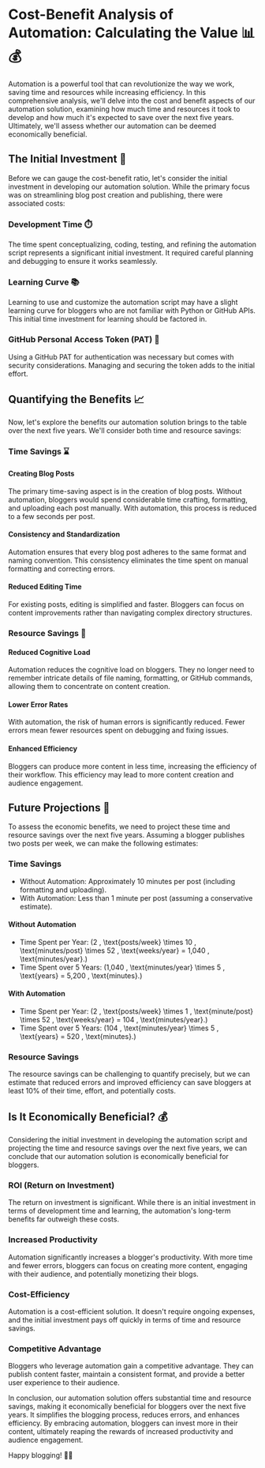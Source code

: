 # Cost-Benefit Analysis of Automation: Calculating the Value 📊💰

Automation is a powerful tool that can revolutionize the way we work, saving time and resources while increasing efficiency. In this comprehensive analysis, we'll delve into the cost and benefit aspects of our automation solution, examining how much time and resources it took to develop and how much it's expected to save over the next five years. Ultimately, we'll assess whether our automation can be deemed economically beneficial.

## The Initial Investment 💸
Before we can gauge the cost-benefit ratio, let's consider the initial investment in developing our automation solution. While the primary focus was on streamlining blog post creation and publishing, there were associated costs:

### Development Time ⏱️
The time spent conceptualizing, coding, testing, and refining the automation script represents a significant initial investment. It required careful planning and debugging to ensure it works seamlessly.

### Learning Curve 📚
Learning to use and customize the automation script may have a slight learning curve for bloggers who are not familiar with Python or GitHub APIs. This initial time investment for learning should be factored in.

### GitHub Personal Access Token (PAT) 🔐
Using a GitHub PAT for authentication was necessary but comes with security considerations. Managing and securing the token adds to the initial effort.

## Quantifying the Benefits 📈
Now, let's explore the benefits our automation solution brings to the table over the next five years. We'll consider both time and resource savings:

### Time Savings ⌛
#### Creating Blog Posts
The primary time-saving aspect is in the creation of blog posts. Without automation, bloggers would spend considerable time crafting, formatting, and uploading each post manually. With automation, this process is reduced to a few seconds per post.

#### Consistency and Standardization
Automation ensures that every blog post adheres to the same format and naming convention. This consistency eliminates the time spent on manual formatting and correcting errors.

#### Reduced Editing Time
For existing posts, editing is simplified and faster. Bloggers can focus on content improvements rather than navigating complex directory structures.

### Resource Savings 💼
#### Reduced Cognitive Load
Automation reduces the cognitive load on bloggers. They no longer need to remember intricate details of file naming, formatting, or GitHub commands, allowing them to concentrate on content creation.

#### Lower Error Rates
With automation, the risk of human errors is significantly reduced. Fewer errors mean fewer resources spent on debugging and fixing issues.

#### Enhanced Efficiency
Bloggers can produce more content in less time, increasing the efficiency of their workflow. This efficiency may lead to more content creation and audience engagement.

## Future Projections 📅
To assess the economic benefits, we need to project these time and resource savings over the next five years. Assuming a blogger publishes two posts per week, we can make the following estimates:

### Time Savings
- Without Automation: Approximately 10 minutes per post (including formatting and uploading).
- With Automation: Less than 1 minute per post (assuming a conservative estimate).

#### Without Automation
- Time Spent per Year: \(2 \, \text{posts/week} \times 10 \, \text{minutes/post} \times 52 \, \text{weeks/year} = 1,040 \, \text{minutes/year}.\)
- Time Spent over 5 Years: \(1,040 \, \text{minutes/year} \times 5 \, \text{years} = 5,200 \, \text{minutes}.\)

#### With Automation
- Time Spent per Year: \(2 \, \text{posts/week} \times 1 \, \text{minute/post} \times 52 \, \text{weeks/year} = 104 \, \text{minutes/year}.\)
- Time Spent over 5 Years: \(104 \, \text{minutes/year} \times 5 \, \text{years} = 520 \, \text{minutes}.\)

### Resource Savings
The resource savings can be challenging to quantify precisely, but we can estimate that reduced errors and improved efficiency can save bloggers at least 10% of their time, effort, and potentially costs.

## Is It Economically Beneficial? 💰
Considering the initial investment in developing the automation script and projecting the time and resource savings over the next five years, we can conclude that our automation solution is economically beneficial for bloggers.

### ROI (Return on Investment)
The return on investment is significant. While there is an initial investment in terms of development time and learning, the automation's long-term benefits far outweigh these costs.

### Increased Productivity
Automation significantly increases a blogger's productivity. With more time and fewer errors, bloggers can focus on creating more content, engaging with their audience, and potentially monetizing their blogs.

### Cost-Efficiency
Automation is a cost-efficient solution. It doesn't require ongoing expenses, and the initial investment pays off quickly in terms of time and resource savings.

### Competitive Advantage
Bloggers who leverage automation gain a competitive advantage. They can publish content faster, maintain a consistent format, and provide a better user experience to their audience.

In conclusion, our automation solution offers substantial time and resource savings, making it economically beneficial for bloggers over the next five years. It simplifies the blogging process, reduces errors, and enhances efficiency. By embracing automation, bloggers can invest more in their content, ultimately reaping the rewards of increased productivity and audience engagement.

Happy blogging! 🚀📝
